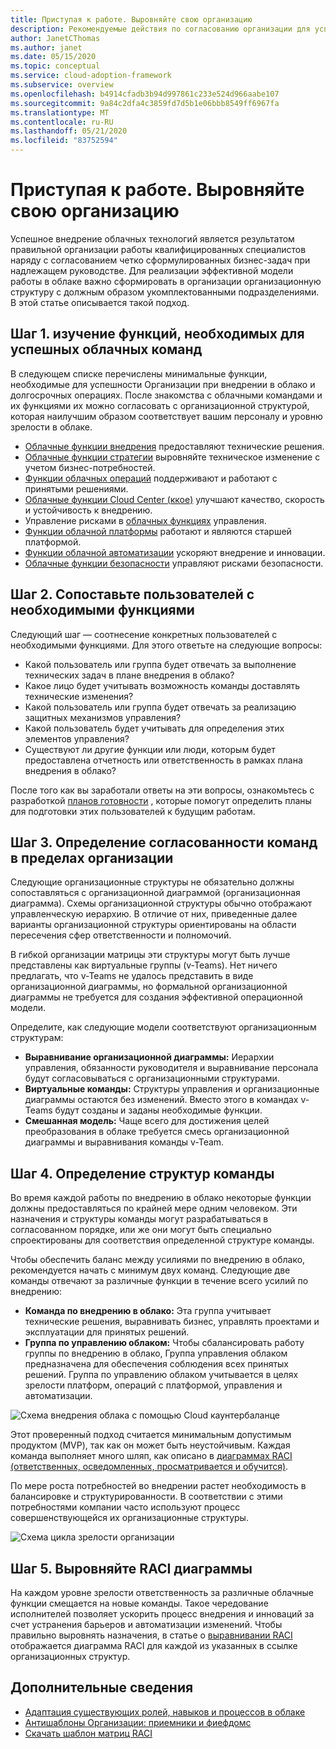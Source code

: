 ```yaml
---
title: Приступая к работе. Выровняйте свою организацию
description: Рекомендуемые действия по согласованию организации для успешного внедрения в облако.
author: JanetCThomas
ms.author: janet
ms.date: 05/15/2020
ms.topic: conceptual
ms.service: cloud-adoption-framework
ms.subservice: overview
ms.openlocfilehash: b4914cfadb3b94d997861c233e524d966aabe107
ms.sourcegitcommit: 9a84c2dfa4c3859fd7d5b1e06bbb8549ff6967fa
ms.translationtype: MT
ms.contentlocale: ru-RU
ms.lasthandoff: 05/21/2020
ms.locfileid: "83752594"
---
```

# <a name="get-started-align-your-organization"></a>Приступая к работе. Выровняйте свою организацию

Успешное внедрение облачных технологий является результатом правильной организации работы квалифицированных специалистов наряду с согласованием четко сформулированных бизнес-задач при надлежащем руководстве. Для реализации эффективной модели работы в облаке важно сформировать в организации организационную структуру с должным образом укомплектованными подразделениями. В этой статье описывается такой подход.

## <a name="step-1-understand-the-functions-required-for-successful-cloud-teams"></a>Шаг 1. изучение функций, необходимых для успешных облачных команд

В следующем списке перечислены минимальные функции, необходимые для успешности Организации при внедрении в облако и долгосрочных операциях. После знакомства с облачными командами и их функциями их можно согласовать с организационной структурой, которая наилучшим образом соответствует вашим персоналу и уровню зрелости в облаке.

- [Облачные функции внедрения](../organize/cloud-adoption.md) предоставляют технические решения.
- [Облачные функции стратегии](../organize/cloud-strategy.md) выровняйте техническое изменение с учетом бизнес-потребностей.
- [Функции облачных операций](../organize/cloud-operations.md) поддерживают и работают с принятыми решениями.
- [Облачные функции Cloud Center (ккое)](../organize/cloud-center-of-excellence.md) улучшают качество, скорость и устойчивость к внедрению.
- Управление рисками в [облачных функциях](../organize/cloud-governance.md) управления.
- [Функции облачной платформы](../organize/cloud-platform.md) работают и являются старшей платформой.
- [Функции облачной автоматизации](../organize/cloud-automation.md) ускоряют внедрение и инновации.
- [Облачные функции безопасности](../organize/cloud-security.md) управляют рисками безопасности.

## <a name="step-2-map-people-to-the-required-functions"></a>Шаг 2. Сопоставьте пользователей с необходимыми функциями

Следующий шаг — соотнесение конкретных пользователей с необходимыми функциями. Для этого ответьте на следующие вопросы:

- Какой пользователь или группа будет отвечать за выполнение технических задач в плане внедрения в облако?
- Какое лицо будет учитывать возможность команды доставлять технические изменения?
- Какой пользователь или группа будет отвечать за реализацию защитных механизмов управления?
- Какой пользователь будет учитывать для определения этих элементов управления?
- Существуют ли другие функции или люди, которым будет предоставлена отчетность или ответственность в рамках плана внедрения в облако?

После того как вы заработали ответы на эти вопросы, ознакомьтесь с разработкой [планов готовности](../plan/adapt-roles-skills-processes.md) , которые помогут определить планы для подготовки этих пользователей к будущим работам.

## <a name="step-3-determine-how-teams-align-within-your-organization"></a>Шаг 3. Определение согласованности команд в пределах организации

Следующие организационные структуры не обязательно должны сопоставляться с организационной диаграммой (организационная диаграмма). Схемы организационной структуры обычно отображают управленческую иерархию. В отличие от них, приведенные далее варианты организационной структуры ориентированы на области пересечения сфер ответственности и полномочий.

В гибкой организации матрицы эти структуры могут быть лучше представлены как виртуальные группы (v-Teams). Нет ничего предлагать, что v-Teams не удалось представить в виде организационной диаграммы, но формальной организационной диаграммы не требуется для создания эффективной операционной модели.

Определите, как следующие модели соответствуют организационным структурам:

- **Выравнивание организационной диаграммы:** Иерархии управления, обязанности руководителя и выравнивание персонала будут согласовываться с организационными структурами.
- **Виртуальные команды:** Структуры управления и организационные диаграммы остаются без изменений. Вместо этого в командах v-Teams будут созданы и заданы необходимые функции.
- **Смешанная модель:** Чаще всего для достижения целей преобразования в облаке требуется смесь организационной диаграммы и выравнивания команды v-Team.

## <a name="step-4-establish-team-structures"></a>Шаг 4. Определение структур команды

Во время каждой работы по внедрению в облако некоторые функции должны предоставляться по крайней мере одним человеком. Эти назначения и структуры команды могут разрабатываться в согласованном порядке, или же они могут быть специально спроектированы для соответствия определенной структуре команды.

Чтобы обеспечить баланс между усилиями по внедрению в облако, рекомендуется начать с минимум двух команд. Следующие две команды отвечают за различные функции в течение всего усилий по внедрению:

- **Команда по внедрению в облако:** Эта группа учитывает технические решения, выравнивать бизнес, управлять проектами и эксплуатации для принятых решений.
- **Группа по управлению облаком:** Чтобы сбалансировать работу группы по внедрению в облако, Группа управления облаком предназначена для обеспечения соблюдения всех принятых решений. Группа по управлению облаком учитывается в целях зрелости платформ, операций с платформой, управления и автоматизации.

![Схема внедрения облака с помощью Cloud каунтербаланце](../_images/ready/org-ready-best-practice.png)

Этот проверенный подход считается минимальным допустимым продуктом (MVP), так как он может быть неустойчивым. Каждая команда выполняет много шляп, как описано в [диаграммах RACI (ответственных, осведомленных, просматривается и обучится)](../organize/raci-alignment.md).

По мере роста потребностей во внедрении растет необходимость в балансировке и структурированности. В соответствии с этими потребностями компании часто используют процесс совершенствующейся их организационные структуры.

![Схема цикла зрелости организации](../_images/ready/org-ready-maturity.png)

## <a name="step-5-align-raci-charts"></a>Шаг 5. Выровняйте RACI диаграммы

На каждом уровне зрелости ответственность за различные облачные функции смещается на новые команды. Такое чередование исполнителей позволяет ускорить процесс внедрения и инноваций за счет устранения барьеров и автоматизации изменений. Чтобы правильно выровнять назначения, в статье о [выравнивании RACI](../organize/raci-alignment.md) отображается диаграмма RACI для каждой из указанных в ссылке организационных структур.

## <a name="additional-information"></a>Дополнительные сведения

- [Адаптация существующих ролей, навыков и процессов в облаке](../plan/adapt-roles-skills-processes.md)
- [Антишаблоны Организации: приемники и фиефдомс](../organize/fiefdoms-silos.md)
- [Скачать шаблон матриц RACI](https://archcenter.blob.core.windows.net/cdn/fusion/management/raci-template.xlsx)
